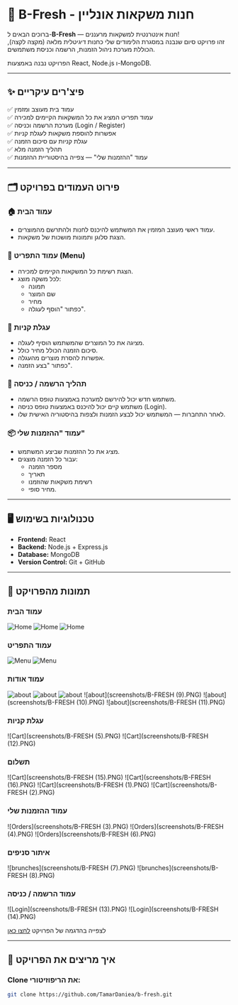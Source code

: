 # 🥤 B-Fresh - חנות משקאות אונליין

ברוכים הבאים ל-**B-Fresh** — חנות אינטרנטית למשקאות מרעננים!  
זהו פרויקט סיום שנבנה במסגרת הלימודים שלי כחנות דיגיטלית מלאה (מקצה לקצה), הכוללת מערכת ניהול הזמנות, הרשמה וכניסת משתמשים.

הפרויקט נבנה באמצעות React, Node.js ו-MongoDB.

---

## ✨ פיצ'רים עיקריים

✅ עמוד בית מעוצב ומזמין  
✅ עמוד תפריט המציג את כל המשקאות הקיימים למכירה  
✅ מערכת הרשמה וכניסה (Login / Register)  
✅ אפשרות להוספת משקאות לעגלת קניות  
✅ עגלת קניות עם סיכום הזמנה  
✅ תהליך הזמנה מלא  
✅ עמוד "ההזמנות שלי" — צפייה בהיסטוריית ההזמנות  

---

## 🗂️ פירוט העמודים בפרויקט

### 🏠 עמוד הבית

- עמוד ראשי מעוצב המזמין את המשתמש להיכנס לחנות ולהתרשם מהמוצרים.
- הצגת סלוגן ותמונות מושכות של משקאות.

### 🍹 עמוד התפריט (Menu)

- הצגת רשימת כל המשקאות הקיימים למכירה.
- לכל משקה מוצג:
  - תמונה
  - שם המוצר
  - מחיר
  - כפתור "הוסף לעגלה".

### 🛒 עגלת קניות

- מציגה את כל המוצרים שהמשתמש הוסיף לעגלה.
- סיכום הזמנה הכולל מחיר כולל.
- אפשרות להסרת מוצרים מהעגלה.
- כפתור "בצע הזמנה".

### 📝 תהליך הרשמה / כניסה

- משתמש חדש יכול להירשם למערכת באמצעות טופס הרשמה.
- משתמש קיים יכול להיכנס באמצעות טופס כניסה (Login).
- לאחר התחברות — המשתמש יכול לבצע הזמנות ולצפות בהיסטוריה האישית שלו.

### 📦 עמוד "ההזמנות שלי"

- מציג את כל ההזמנות שביצע המשתמש.
- עבור כל הזמנה מוצגים:
  - מספר הזמנה
  - תאריך
  - רשימת משקאות שהוזמנו
  - מחיר סופי.

---

## 🖥️ טכנולוגיות בשימוש

- **Frontend:** React
- **Backend:** Node.js + Express.js
- **Database:** MongoDB
- **Version Control:** Git + GitHub

---

## 📸 תמונות מהפרויקט

### עמוד הבית  
![Home](screenshots/1.PNG)
![Home](screenshots/2.PNG)
![Home](screenshots/3.PNG)

### עמוד התפריט  
![Menu](screenshots/7.PNG)
![Menu](screenshots/8.PNG)
### עמוד אודות   
![about](screenshots/6.PNG)
![about](screenshots/5.PNG)
![about](screenshots/4.PNG)
![about](screenshots/B-FRESH (9).PNG)
![about](screenshots/B-FRESH (10).PNG)
![about](screenshots/B-FRESH (11).PNG)
### עגלת קניות  
![Cart](screenshots/B-FRESH (5).PNG)
![Cart](screenshots/B-FRESH (12).PNG)
### תשלום

![Cart](screenshots/B-FRESH (15).PNG)
![Cart](screenshots/B-FRESH (16).PNG)
![Cart](screenshots/B-FRESH (1).PNG)
![Cart](screenshots/B-FRESH (2).PNG)
### עמוד ההזמנות שלי  
![Orders](screenshots/B-FRESH (3).PNG)
![Orders](screenshots/B-FRESH (4).PNG)
![Orders](screenshots/B-FRESH (6).PNG)
### איתור סניפים   
![brunches](screenshots/B-FRESH (7).PNG)
![brunches](screenshots/B-FRESH (8).PNG)
### עמוד הרשמה / כניסה  
![Login](screenshots/B-FRESH (13).PNG)
![Login](screenshots/B-FRESH (14).PNG)


לצפייה בהדגמה של הפרויקט [לחצו כאן](https://drive.google.com/file/d/1Cr1nPI06Rxj4ByaXOvOSlpRU6rLYjz2s/view?usp=sharing)



---

## 🚀 איך מריצים את הפרויקט

### Clone את הריפוזיטורי:

```bash
git clone https://github.com/TamarDaniea/b-fresh.git
